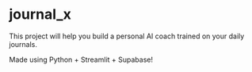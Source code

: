 # journal_x

This project will help you build a personal AI coach trained on your daily journals. 

Made using Python + Streamlit + Supabase! 

